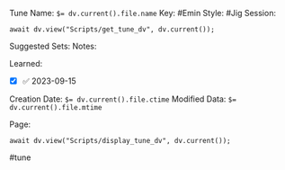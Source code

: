 Tune Name: `$= dv.current().file.name`
Key: #Emin 
Style: #Jig 
Session: 
```dataviewjs
await dv.view("Scripts/get_tune_dv", dv.current());
```
Suggested Sets:
Notes:

Learned: 
- [x]  ✅ 2023-09-15


Creation Date: `$= dv.current().file.ctime`
Modified Data: `$= dv.current().file.mtime`

Page:
```dataviewjs
await dv.view("Scripts/display_tune_dv", dv.current());
```


#tune

